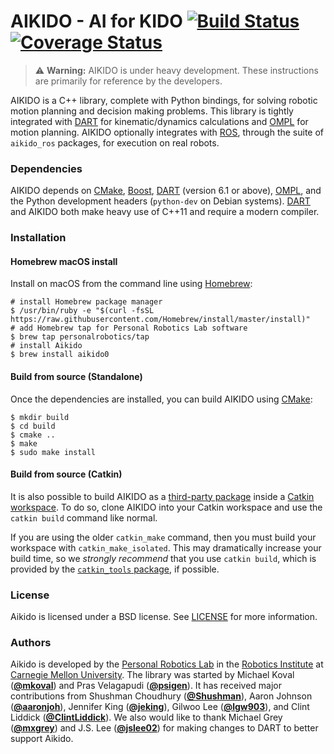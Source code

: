 # AIKIDO - AI for KIDO [![Build Status](https://travis-ci.org/personalrobotics/aikido.svg?branch=master)](https://travis-ci.org/personalrobotics/aikido) [![Coverage Status](https://coveralls.io/repos/github/personalrobotics/aikido/badge.svg?branch=master)](https://coveralls.io/github/personalrobotics/aikido?branch=master)

> :warning: **Warning:** AIKIDO is under heavy development. These instructions are
> primarily for reference by the developers.

AIKIDO is a C++ library, complete with Python bindings, for solving robotic motion
planning and decision making problems. This library is tightly integrated with
[DART] for kinematic/dynamics calculations and [OMPL] for motion planning. AIKIDO
optionally integrates with [ROS], through the suite of `aikido_ros` packages, for
execution on real robots.

### Dependencies
AIKIDO depends on [CMake], [Boost], [DART] \(version 6.1 or above), [OMPL], and the
Python development headers (`python-dev` on Debian systems). [DART] and AIKIDO both
make heavy use of C++11 and require a modern compiler.

### Installation

#### Homebrew macOS install
Install on macOS from the command line using [Homebrew]:
```shell
# install Homebrew package manager
$ /usr/bin/ruby -e "$(curl -fsSL https://raw.githubusercontent.com/Homebrew/install/master/install)"
# add Homebrew tap for Personal Robotics Lab software
$ brew tap personalrobotics/tap
# install Aikido
$ brew install aikido0
```

#### Build from source (Standalone)
Once the dependencies are installed, you can build AIKIDO using [CMake]:
```shell
$ mkdir build
$ cd build
$ cmake ..
$ make
$ sudo make install
```

#### Build from source (Catkin)
It is also possible to build AIKIDO as a [third-party package][REP-136] inside a
[Catkin workspace][Catkin Workspaces]. To do so, clone AIKIDO into your Catkin
workspace and use the `catkin build` command like normal.

If you are using the older `catkin_make` command, then you must build your workspace
with `catkin_make_isolated`. This may dramatically increase your build time, so we
*strongly recommend* that you use `catkin build`, which is provided by the
[`catkin_tools` package][Catkin Tools], if possible.

### License
Aikido is licensed under a BSD license. See [LICENSE](./LICENSE) for more
information.

### Authors
Aikido is developed by the
[Personal Robotics Lab](https://personalrobotics.ri.cmu.edu/) in the
[Robotics Institute](http://ri.cmu.edu/) at
[Carnegie Mellon University](http://www.cmu.edu/). The library was started by 
Michael Koval ([**@mkoval**](https://github.com/mkoval))
and Pras Velagapudi ([**@psigen**](https://github.com/psigen)). It has received
major contributions from
Shushman Choudhury ([**@Shushman**](https://github.com/Shushman)),
Aaron Johnson ([**@aaronjoh**](https://github.com/aaronjoh)),
Jennifer King ([**@jeking**](https://github.com/jeking04)),
Gilwoo Lee ([**@lgw903**](https://github.com/lgw903)),
and Clint Liddick ([**@ClintLiddick**](https://github.com/ClintLiddick)). We
also would like to thank
Michael Grey ([**@mxgrey**](https://github.com/mxgrey))
and J.S. Lee ([**@jslee02**](https://github.com/jslee02))
for making changes to DART to better support Aikido.


[DART]: http://dartsim.github.io/
[OMPL]: http://ompl.kavrakilab.org/
[ROS]: http://ros.org/
[CMake]: http://www.cmake.org/
[Boost]: http://www.boost.org/
[REP-136]: http://www.ros.org/reps/rep-0136.html
[Catkin Workspaces]: http://wiki.ros.org/catkin/workspaces
[Catkin Tools]: http://catkin-tools.readthedocs.org/en/latest/
[Homebrew]: https://brew.sh/

